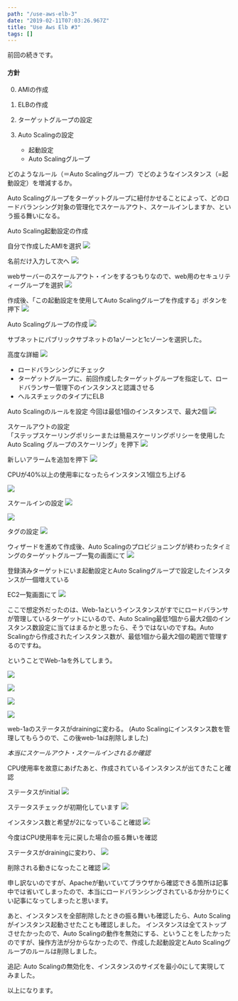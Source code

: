 ```yaml
---
path: "/use-aws-elb-3"
date: "2019-02-11T07:03:26.967Z"
title: "Use Aws Elb #3"
tags: []
---
```


前回の続きです。

#### 方針

0. AMIの作成

1. ELBの作成

2. ターゲットグループの設定

3. Auto Scalingの設定
    * 起動設定
    * Auto Scalingグループ


どのようなルール（＝Auto Scalingグループ）でどのようなインスタンス（=起動設定）を増減するか。

Auto Scalingグループをターゲットグループに紐付かせることによって、どのロードバランシング対象の管理化でスケールアウト、スケールインしますか、という振る舞いになる。


Auto Scaling起動設定の作成

自分で作成したAMIを選択
![](https://user-images.githubusercontent.com/37950257/52552599-35556500-2e24-11e9-9887-4b9b8b232713.png)

名前だけ入力して次へ
![](https://user-images.githubusercontent.com/37950257/52552600-35edfb80-2e24-11e9-87b5-0e3bcc5a3766.png)

webサーバーのスケールアウト・インをするつもりなので、web用のセキュリティーグループを選択
![](https://user-images.githubusercontent.com/37950257/52553718-e01b5280-2e27-11e9-8991-37ea0902a0bb.png)

作成後、「この起動設定を使用してAuto Scalingグループを作成する」ボタンを押下
![](https://user-images.githubusercontent.com/37950257/52552603-35edfb80-2e24-11e9-8721-2ad9d2c361ce.png)

Auto Scalingグループの作成
![](https://user-images.githubusercontent.com/37950257/52552605-36869200-2e24-11e9-9f79-4d216b391865.png)

サブネットにパブリックサブネットの1aゾーンと1cゾーンを選択した。

高度な詳細
![](https://user-images.githubusercontent.com/37950257/52552606-36869200-2e24-11e9-8556-baf91b02159a.png)

* ロードバランシングにチェック
* ターゲットグループに、前回作成したターゲットグループを指定して、ロードバランサー管理下のインスタンスと認識させる
* ヘルスチェックのタイプにELB

Auto Scalingのルールを設定
今回は最低1個のインスタンスで、最大2個
![](https://user-images.githubusercontent.com/37950257/52552607-36869200-2e24-11e9-84a7-798426341e6c.png)

スケールアウトの設定<br />
「ステップスケーリングポリシーまたは簡易スケーリングポリシーを使用した Auto Scaling グループのスケーリング」を押下
![](https://user-images.githubusercontent.com/37950257/52552608-371f2880-2e24-11e9-9a01-55c5b417ca9e.png)

新しいアラームを追加を押下
![](https://user-images.githubusercontent.com/37950257/52552609-371f2880-2e24-11e9-92c8-e589c82365fa.png)

CPUが40%以上の使用率になったらインスタンス1個立ち上げる

![](https://user-images.githubusercontent.com/37950257/52552610-371f2880-2e24-11e9-81bc-8575ec2c548c.png)


スケールインの設定
![](https://user-images.githubusercontent.com/37950257/52552614-38505580-2e24-11e9-9c67-48883efd6386.png)

![](https://user-images.githubusercontent.com/37950257/52552613-371f2880-2e24-11e9-8c1c-e94603bd7a21.png)

タグの設定
![](https://user-images.githubusercontent.com/37950257/52552615-38505580-2e24-11e9-846c-0895dda609cc.png)

ウィザードを進めて作成後、Auto Scalingのプロビジョニングが終わったタイミングのターゲットグループ一覧の画面にて
![](https://user-images.githubusercontent.com/37950257/52552616-38e8ec00-2e24-11e9-8a6d-d5887dff91dc.png)

登録済みターゲットにいま起動設定とAuto Scalingグループで設定したインスタンスが一個増えている

EC2一覧画面にて
![](https://user-images.githubusercontent.com/37950257/52552617-38e8ec00-2e24-11e9-913b-1b6c050b3fc9.png)

ここで想定外だったのは、Web-1aというインスタンスがすでにロードバランサが管理しているターゲットにいるので、Auto Scaling最低1個から最大2個のインスタンス数設定に当てはまるかと思ったら、そうではないのですね。Auto Scalingから作成されたインスタンス数が、最低1個から最大2個の範囲で管理するのですね。

ということでWeb-1aを外してしまう。

![](https://user-images.githubusercontent.com/37950257/52552618-38e8ec00-2e24-11e9-85d7-b4046b22bf92.png)

![](https://user-images.githubusercontent.com/37950257/52552619-38e8ec00-2e24-11e9-8752-d42472c7923b.png)

![](https://user-images.githubusercontent.com/37950257/52552620-39818280-2e24-11e9-8b44-3f502402dabc.png)

![](https://user-images.githubusercontent.com/37950257/52552621-3a1a1900-2e24-11e9-9172-d3988fe2f002.png)

web-1aのステータスがdrainingに変わる。
(Auto Scalingにインスタンス数を管理してもらうので、この後web-1aは削除しました)


*本当にスケールアウト・スケールインされるか確認*

CPU使用率を故意にあげたあと、作成されているインスタンスが出てきたこと確認

ステータスがinitial
![](https://user-images.githubusercontent.com/37950257/52552623-3ab2af80-2e24-11e9-9c91-86917f13d5a3.png)

ステータスチェックが初期化しています
![](![](https://user-images.githubusercontent.com/37950257/52552622-3a1a1900-2e24-11e9-9ec0-8b6d1f704571.png)
)

インスタンス数と希望が2になっていること確認
![](https://user-images.githubusercontent.com/37950257/52552625-3b4b4600-2e24-11e9-987c-229d7bfe747b.png)

今度はCPU使用率を元に戻した場合の振る舞いを確認

ステータスがdrainingに変わり、
![](https://user-images.githubusercontent.com/37950257/52552629-3d150980-2e24-11e9-8930-024ec41b2513.png)

削除される動きになったこと確認
![](https://user-images.githubusercontent.com/37950257/52552628-3c7c7300-2e24-11e9-9f4a-00d489537017.png)


申し訳ないのですが、Apacheが動いていてブラウザから確認できる箇所は記事中では省いてしまったので、本当にロードバランシングされているか分かりにくい記事になってしまったと思います。

あと、インスタンスを全部削除したときの振る舞いも確認したら、Auto Scalingがインスタンス起動させたことも確認しました。
インスタンスは全てストップさせたかったので、Auto Scalingの動作を無効にする、ということをしたかったのですが、操作方法が分からなかったので、作成した起動設定とAuto Scalingグループのルールは削除しました。

追記:
Auto Scalingの無効化を、インスタンスのサイズを最小0にして実現してみました。

以上になります。
